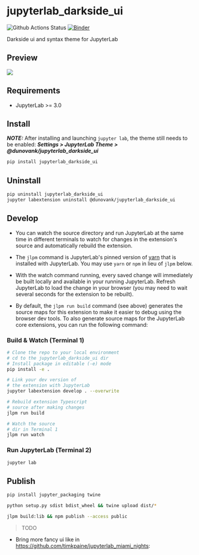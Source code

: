 # jupyterlab_darkside_ui

![Github Actions Status](https://github.com/dunovank/jupyterlab_darkside_ui/workflows/Build/badge.svg)
[![Binder](https://mybinder.org/badge_logo.svg)](https://mybinder.org/v2/gh/dunovank/jupyterlab_darkside_ui/HEAD?urlpath=lab)

Darkside ui and syntax theme for JupyterLab

## Preview
![](./jupyterlab_darkside_ui.png)

## Requirements

* JupyterLab >= 3.0

## Install
***NOTE:*** After installing and launching `jupyter lab`, the theme still needs to be enabled:
***Settings > JupyterLab Theme > @dunovank/jupyterlab_darkside_ui***

```bash
pip install jupyterlab_darkside_ui
```

## Uninstall

```bash
pip uninstall jupyterlab_darkside_ui
jupyter labextension uninstall @dunovank/jupyterlab_darkside_ui
```


## Develop

* You can watch the source directory and run JupyterLab at the same time in different terminals to watch for changes in the extension's source and automatically rebuild the extension.

* The `jlpm` command is JupyterLab's pinned version of [yarn](https://yarnpkg.com/) that is installed with JupyterLab. You may use `yarn` or `npm` in lieu of `jlpm` below.

* With the watch command running, every saved change will immediately be built locally and available in your running JupyterLab. Refresh JupyterLab to load the change in your browser (you may need to wait several seconds for the extension to be rebuilt).

* By default, the `jlpm run build` command (see above) generates the source maps for this extension to make it easier to debug using the browser dev tools. To also generate source maps for the JupyterLab core extensions, you can run the following command:

### Build & Watch (Terminal 1)

```bash
# Clone the repo to your local environment
# cd to the jupyterlab_darkside_ui dir
# Install package in editable (-e) mode
pip install -e .

# Link your dev version of
# the extension with JupyterLab
jupyter labextension develop . --overwrite

# Rebuild extension Typescript
# source after making changes
jlpm run build

# Watch the source
# dir in Terminal 1
jlpm run watch
```

### Run JupyterLab (Terminal 2)

```bash
jupyter lab
```

## Publish

```bash
pip install jupyter_packaging twine
```

```bash
python setup.py sdist bdist_wheel && twine upload dist/*
```

```bash
jlpm build:lib && npm publish --access public
```

> TODO
- Bring more fancy ui like in https://github.com/timkpaine/jupyterlab_miami_nights:
